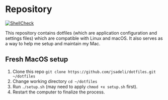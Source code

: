 # Repository

[![ShellCheck](https://github.com/vonix-id/dotfiles/actions/workflows/shellcheck.yml/badge.svg?branch=main)](https://github.com/vonix-id/dotfiles/actions/workflows/shellcheck.yml)

This repository contains dotfiles (which are application configuration and settings files) which
are compatible with Linux and macOS. It also serves as a way to help me setup and maintain my Mac.

## Fresh MacOS setup

1. Clone this repo `git clone https://github.com/jsadeli/dotfiles.git ~/dotfiles`
1. Change working directory `cd ~/dotfiles`
1. Run `./setup.sh` (may need to apply `chmod +x setup.sh` first).
1. Restart the computer to finalize the process.
